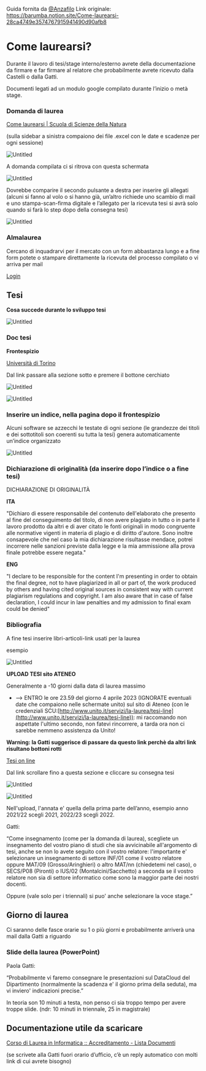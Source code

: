 Guida fornita da [@Anzafilo](https://t.me/Anzafilo)
Link originale: https://barumba.notion.site/Come-laurearsi-28ca4749e3574767915941490d90afb8

# Come laurearsi?

Durante il lavoro di tesi/stage interno/esterno avrete della documentazione da firmare e far firmare al relatore che probabilmente avrete ricevuto dalla Castelli o dalla Gatti.

Documenti legati ad un modulo google compilato durante l’inizio o metà stage.

### Domanda di laurea

[Come laurearsi | Scuola di Scienze della Natura](https://www.scienzedellanatura.unito.it/it/servizi/come-laurearsi)

(sulla sidebar a sinistra compaiono dei file .excel con le date e scadenze per ogni sessione)


![Untitled](img/Untitled.png)

A domanda compilata ci si ritrova con questa schermata

![Untitled](img/Untitled%201.png)

Dovrebbe comparire il secondo pulsante a destra per inserire gli allegati (alcuni si fanno al volo o si hanno già, un’altro richiede uno scambio di mail e uno stampa-scan-firma digitale e l’allegato per la ricevuta tesi si avrà solo quando si farà lo step dopo della consegna tesi)

![Untitled](img/Untitled%202.png)

### Almalaurea

Cercano di inquadrarvi per il mercato con un form abbastanza lungo e a fine form potete o stampare direttamente la ricevuta del processo compilato o vi arriva per mail

[Login](https://www.almalaurea.it/en/login)

## Tesi

************************************************************Cosa succede durante lo sviluppo tesi************************************************************

![Untitled](img/Untitled%203.png)

### Doc tesi

**Frontespizio**

[Università di Torino](http://unito.it/didattica/esame-di-laurea)

Dal link passare alla sezione sotto e premere il bottone cerchiato

![Untitled](img/Untitled%204.png)

![Untitled](img/Untitled%205.png)

### Inserire un indice, nella pagina dopo il frontespizio

Alcuni software se azzecchi le testate di ogni sezione (le grandezze dei titoli e dei sottotitoli son coerenti su tutta la tesi) genera automaticamente un’indice organizzato

![Untitled](img/Untitled%206.png)


### ****************************************Dichiarazione di originalità (da inserire dopo l’indice o a fine tesi)****************************************

DICHIARAZIONE DI ORIGINALITÀ

**ITA**

"Dichiaro di essere responsabile del contenuto dell'elaborato che presento al fine del conseguimento del titolo, di non avere plagiato in tutto o in parte il lavoro prodotto da altri e di aver citato le fonti originali in modo congruente alle normative vigenti in materia di plagio e di diritto d'autore. Sono inoltre consapevole che nel caso la mia dichiarazione risultasse mendace, potrei incorrere nelle sanzioni previste dalla legge e la mia ammissione alla prova finale potrebbe essere negata."

**ENG**

"I declare to be responsible for the content I'm presenting in order to obtain the final degree, not to have plagiarized in all or part of, the work produced by others and having cited original sources in consistent way with current plagiarism regulations and copyright. I am also aware that in case of false declaration, I could incur in law penalties and my admission to final exam could be denied"

### Bibliografia

A fine tesi inserire libri-articoli-link usati per la laurea

esempio

![Untitled](img/Untitled%207.png)

**UPLOAD TESI sito ATENEO**

Generalmente a -10 giorni dalla data di laurea massimo

- --> ENTRO le ore 23.59 del giorno 4 aprile 2023 (IGNORATE eventuali date che compaiono nelle schermate unito) sul sito di Ateneo (con le credenziali SCU:[http://www.unito.it/servizi/la-laurea/tesi-line](http://www.unito.it/servizi/la-laurea/tesi-line)): mi raccomando non aspettate l'ultimo secondo, non fatevi rincorrere, a tarda ora non ci sarebbe nemmeno assistenza da Unito!

******************************************Warning: la Gatti suggerisce di passare da questo link perchè da altri link risultano bottoni rotti******************************************

[Tesi on line](https://www.unito.it/servizi/la-laurea/tesi-line)

Dal link scrollare fino a questa sezione e cliccare su consegna tesi

![Untitled](img/Untitled%208.png)

![Untitled](img/Untitled%209.png)

Nell'upload, l'annata e' quella della prima parte dell’anno, esempio anno 2021/22 scegli 2021, 2022/23 scegli 2022.

Gatti:

“Come insegnamento (come per la domanda di laurea), scegliete un insegnamento del vostro piano di studi che sia avvicinabile all'argomento di tesi, anche se non lo avete seguito con il vostro relatore: l'importante e' selezionare un insegnamento di settore INF/01 come il vostro relatore oppure MAT/09 (Grosso/Aringhieri) o altro MAT/nn (chiedetemi nel caso), o SECS/P08 (Pironti) o IUS/02 (Montalcini/Sacchetto) a seconda se il vostro relatore non sia di settore informatico come sono la maggior parte dei nostri docenti.

Oppure (vale solo per i triennali) si puo' anche selezionare la voce stage.”

## Giorno di laurea

Ci saranno delle fasce orarie su 1 o più giorni e probabilmente arriverà una mail dalla Gatti a riguardo

### Slide della laurea (PowerPoint)

Paola Gatti:

“Probabilmente vi faremo consegnare le presentazioni sul DataCloud del Dipartimento (normalmente la scadenza e' il giorno prima della seduta), ma vi inviero' indicazioni precise.”

In teoria son 10 minuti a testa, non penso ci sia troppo tempo per avere troppe slide. (ndr: 10 minuti in triennale, 25 in magistrale)

## Documentazione utile da scaricare

[Corso di Laurea in Informatica :: Accreditamento - Lista Documenti](http://laurea.educ.di.unito.it/index.php/accreditamento/consultazione/ListaDocumenti?commissione=9)

(se scrivete alla Gatti fuori orario d’ufficio, c’è un reply automatico con molti link di cui avrete bisogno)
